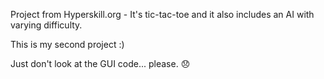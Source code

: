 Project from Hyperskill.org -
It's tic-tac-toe and it also includes an AI with varying difficulty.

This is my second project :)

Just don't look at the GUI code... please. 😞
